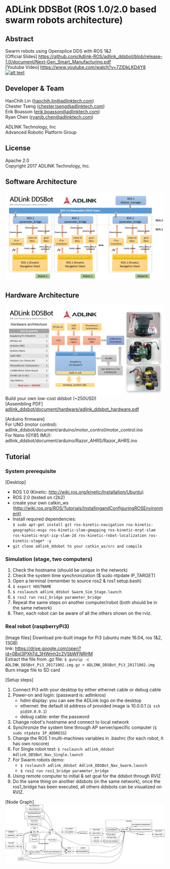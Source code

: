 # ADLink DDSBot (ROS 1.0/2.0 based swarm robots architecture)

## Abstract

Swarm robots using Opensplice DDS with ROS 1&2  
[Official Slides] <https://github.com/Adlink-ROS/adlink_ddsbot/blob/release-1.0/document/Next-Gen_Smart_Manufacturing.pdf>  
[Youtube Video] <https://www.youtube.com/watch?v=7ZIDkLKD4Y8>  
[![alt text](http://img.youtube.com/vi/7ZIDkLKD4Y8/0.jpg)](https://www.youtube.com/watch?v=7ZIDkLKD4Y8)

## Developer & Team

HaoChih Lin (haochih.lin@adlinktech.com)  
Chester Tseng (chester.tseng@adlinktech.com)  
Erik Boasson (erik.boasson@adlinktech.com)  
Ryan Chen (ryanjb.chen@adlinktech.com)

ADLINK Technology, Inc  
Advanced Robotic Platform Group

## License

Apache 2.0  
Copyright 2017 ADLINK Technology, Inc.

## Software Architecture

![alt text](https://github.com/Adlink-ROS/adlink_ddsbot/blob/release-1.0/document/adlink_ddsbot_softarch.jpg)

## Hardware Architecture

![alt text](https://github.com/Adlink-ROS/adlink_ddsbot/blob/release-1.0/document/adlink_ddsbot_hardarch.jpg)  
Build your own low-cost ddsbot (~250USD)  
[Assembling PDF] [adlink_ddsbot/document/hardware/adlink_ddsbot_hardware.pdf](https://github.com/Adlink-ROS/adlink_ddsbot/blob/release-1.0/document/hardware/adlink_ddsbot_hardware.pdf)

[Arduino firmware]  
For UNO (motor control): adlink_ddsbot/document/arduino/motor_control/motor_control.ino  
For Nano (GY85 IMU): adlink_ddsbot/document/arduino/Razor_AHRS/Razor_AHRS.ino

## Tutorial

### System prerequisite

[Desktop]

* ROS 1.0
  (Kinetic: <http://wiki.ros.org/kinetic/Installation/Ubuntu)>
* ROS 2.0 (tested on r2b2)
* create your own catkin_ws
  (<http://wiki.ros.org/ROS/Tutorials/InstallingandConfiguringROSEnvironment)>
* Install required dependencies:  
  `$ sudo apt-get install git ros-kinetic-navigation ros-kinetic-geographic-msgs ros-kinetic-slam-gmapping ros-kinetic-mrpt-slam ros-kinetic-mrpt-icp-slam-2d ros-kinetic-robot-localization ros-kinetic-stage* -y`
* `git clone adlink_ddsbot to your catkin_ws/src and compile`

### Simulation (stage, two computers)

1. Check the hostname (should be unique in the network)
2. Check the system time synchronization ($ sudo ntpdate IP_TARGET)
3. Open a terminal (remember to source ros2 & ros1 setup.bash)
4. `$ export HOSTNAME`
5. `$ roslaunch adlink_ddsbot Swarm_Sim_Stage.launch`
6. `$ ros2 run ros1_bridge parameter_bridge`
7. Repeat the same steps on another computer/robot
    (both should be in the same network)
8. Then, each robot can be aware of all the others shown on the rviz.

### Real robot (raspberryPi3)

[Image files]
Download pre-built image for Pi3 (ubuntu mate 16.04, ros 1&2, 13GB)  
link: <https://drive.google.com/open?id=0BxI3PXhTd_3HWmh2c2VSbWFNRHM>  
Extract the file from .gz file:
`$ gunzip -c ADLINK_DDSBot_Pi3_20171002.img.gz > ADLINK_DDSBot_Pi3_20171002.img`
Burn image file to SD card

[Setup steps]

1. Connect Pi3 with your desktop by either ethernet cable or debug cable
2. Power-on and login: (passward is: adlinkros)
   * hdmi display: you can see the ADLink logo on the desktop
   * ethernet: the default id address of provided image is 10.0.0.1 (`$ ssh pi@10.0.0.1`)
   * debug cable: enter the password
3. Change robot's hostname and connect to local network
4. Synchronize the system time through AP server/specific computer
    (`$ sudo ntpdate IP_ADDRESS`)
5. Change the ROS 1 multi-machines variables in .bashrc
    (for each robot, it has own roscore)
6. For Single robot test: `$ roslaunch adlink_ddsbot Adlink_DDSBot_Nav_Single.launch`
7. For Swarm robots demo:
   * `$ roslaunch adlink_ddsbot Adlink_DDSBot_Nav_Swarm.launch`
   * `$ ros2 run ros1_bridge parameter_bridge`
8. Using remote computer to initial & set goal for the ddsbot through RVIZ
9. Do the same thing on another ddsbots (in the same network),
    once the ros1_bridge has been executed, all others ddsbots can be visualized on RVIZ.

[Node Graph]
![alt text](https://github.com/Adlink-ROS/adlink_ddsbot/blob/release-1.0/document/adlink_ddsbot_nodes.png)